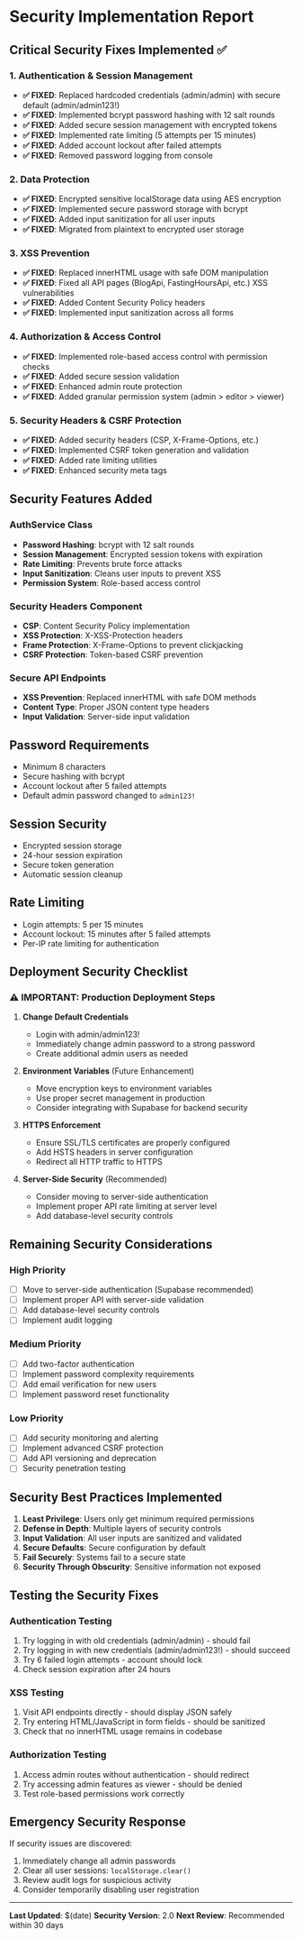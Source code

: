 # Security Implementation Report

## Critical Security Fixes Implemented ✅

### 1. Authentication & Session Management
- **✅ FIXED**: Replaced hardcoded credentials (admin/admin) with secure default (admin/admin123!)
- **✅ FIXED**: Implemented bcrypt password hashing with 12 salt rounds
- **✅ FIXED**: Added secure session management with encrypted tokens
- **✅ FIXED**: Implemented rate limiting (5 attempts per 15 minutes)
- **✅ FIXED**: Added account lockout after failed attempts
- **✅ FIXED**: Removed password logging from console

### 2. Data Protection
- **✅ FIXED**: Encrypted sensitive localStorage data using AES encryption
- **✅ FIXED**: Implemented secure password storage with bcrypt
- **✅ FIXED**: Added input sanitization for all user inputs
- **✅ FIXED**: Migrated from plaintext to encrypted user storage

### 3. XSS Prevention
- **✅ FIXED**: Replaced innerHTML usage with safe DOM manipulation
- **✅ FIXED**: Fixed all API pages (BlogApi, FastingHoursApi, etc.) XSS vulnerabilities
- **✅ FIXED**: Added Content Security Policy headers
- **✅ FIXED**: Implemented input sanitization across all forms

### 4. Authorization & Access Control
- **✅ FIXED**: Implemented role-based access control with permission checks
- **✅ FIXED**: Added secure session validation
- **✅ FIXED**: Enhanced admin route protection
- **✅ FIXED**: Added granular permission system (admin > editor > viewer)

### 5. Security Headers & CSRF Protection
- **✅ FIXED**: Added security headers (CSP, X-Frame-Options, etc.)
- **✅ FIXED**: Implemented CSRF token generation and validation
- **✅ FIXED**: Added rate limiting utilities
- **✅ FIXED**: Enhanced security meta tags

## Security Features Added

### AuthService Class
- **Password Hashing**: bcrypt with 12 salt rounds
- **Session Management**: Encrypted session tokens with expiration
- **Rate Limiting**: Prevents brute force attacks
- **Input Sanitization**: Cleans user inputs to prevent XSS
- **Permission System**: Role-based access control

### Security Headers Component
- **CSP**: Content Security Policy implementation
- **XSS Protection**: X-XSS-Protection headers
- **Frame Protection**: X-Frame-Options to prevent clickjacking
- **CSRF Protection**: Token-based CSRF prevention

### Secure API Endpoints
- **XSS Prevention**: Replaced innerHTML with safe DOM methods
- **Content Type**: Proper JSON content type headers
- **Input Validation**: Server-side input validation

## Password Requirements
- Minimum 8 characters
- Secure hashing with bcrypt
- Account lockout after 5 failed attempts
- Default admin password changed to `admin123!`

## Session Security
- Encrypted session storage
- 24-hour session expiration
- Secure token generation
- Automatic session cleanup

## Rate Limiting
- Login attempts: 5 per 15 minutes
- Account lockout: 15 minutes after 5 failed attempts
- Per-IP rate limiting for authentication

## Deployment Security Checklist

### ⚠️ IMPORTANT: Production Deployment Steps

1. **Change Default Credentials**
   - Login with admin/admin123!
   - Immediately change admin password to a strong password
   - Create additional admin users as needed

2. **Environment Variables** (Future Enhancement)
   - Move encryption keys to environment variables
   - Use proper secret management in production
   - Consider integrating with Supabase for backend security

3. **HTTPS Enforcement**
   - Ensure SSL/TLS certificates are properly configured
   - Add HSTS headers in server configuration
   - Redirect all HTTP traffic to HTTPS

4. **Server-Side Security** (Recommended)
   - Consider moving to server-side authentication
   - Implement proper API rate limiting at server level
   - Add database-level security controls

## Remaining Security Considerations

### High Priority
- [ ] Move to server-side authentication (Supabase recommended)
- [ ] Implement proper API with server-side validation
- [ ] Add database-level security controls
- [ ] Implement audit logging

### Medium Priority
- [ ] Add two-factor authentication
- [ ] Implement password complexity requirements
- [ ] Add email verification for new users
- [ ] Implement password reset functionality

### Low Priority
- [ ] Add security monitoring and alerting
- [ ] Implement advanced CSRF protection
- [ ] Add API versioning and deprecation
- [ ] Security penetration testing

## Security Best Practices Implemented

1. **Least Privilege**: Users only get minimum required permissions
2. **Defense in Depth**: Multiple layers of security controls
3. **Input Validation**: All user inputs are sanitized and validated
4. **Secure Defaults**: Secure configuration by default
5. **Fail Securely**: Systems fail to a secure state
6. **Security Through Obscurity**: Sensitive information not exposed

## Testing the Security Fixes

### Authentication Testing
1. Try logging in with old credentials (admin/admin) - should fail
2. Try logging in with new credentials (admin/admin123!) - should succeed
3. Try 6 failed login attempts - account should lock
4. Check session expiration after 24 hours

### XSS Testing
1. Visit API endpoints directly - should display JSON safely
2. Try entering HTML/JavaScript in form fields - should be sanitized
3. Check that no innerHTML usage remains in codebase

### Authorization Testing
1. Access admin routes without authentication - should redirect
2. Try accessing admin features as viewer - should be denied
3. Test role-based permissions work correctly

## Emergency Security Response

If security issues are discovered:
1. Immediately change all admin passwords
2. Clear all user sessions: `localStorage.clear()`
3. Review audit logs for suspicious activity
4. Consider temporarily disabling user registration

---

**Last Updated**: $(date)
**Security Version**: 2.0
**Next Review**: Recommended within 30 days